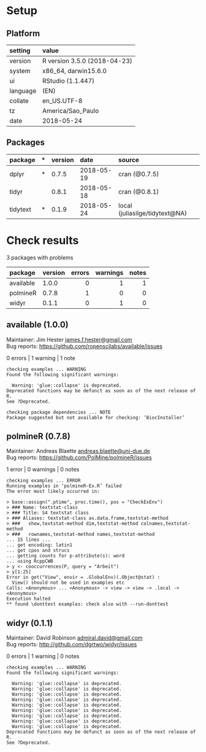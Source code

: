# Setup

## Platform

|setting  |value                        |
|:--------|:----------------------------|
|version  |R version 3.5.0 (2018-04-23) |
|system   |x86_64, darwin15.6.0         |
|ui       |RStudio (1.1.447)            |
|language |(EN)                         |
|collate  |en_US.UTF-8                  |
|tz       |America/Sao_Paulo            |
|date     |2018-05-24                   |

## Packages

|package  |*  |version |date       |source                         |
|:--------|:--|:-------|:----------|:------------------------------|
|dplyr    |*  |0.7.5   |2018-05-19 |cran (@0.7.5)                  |
|tidyr    |   |0.8.1   |2018-05-18 |cran (@0.8.1)                  |
|tidytext |*  |0.1.9   |2018-05-24 |local (juliasilge/tidytext@NA) |

# Check results

3 packages with problems

|package   |version | errors| warnings| notes|
|:---------|:-------|------:|--------:|-----:|
|available |1.0.0   |      0|        1|     1|
|polmineR  |0.7.8   |      1|        0|     0|
|widyr     |0.1.1   |      0|        1|     0|

## available (1.0.0)
Maintainer: Jim Hester <james.f.hester@gmail.com>  
Bug reports: https://github.com/ropenscilabs/available/issues

0 errors | 1 warning  | 1 note 

```
checking examples ... WARNING
Found the following significant warnings:

  Warning: 'glue::collapse' is deprecated.
Deprecated functions may be defunct as soon as of the next release of
R.
See ?Deprecated.

checking package dependencies ... NOTE
Package suggested but not available for checking: ‘BiocInstaller’
```

## polmineR (0.7.8)
Maintainer: Andreas Blaette <andreas.blaette@uni-due.de>  
Bug reports: https://github.com/PolMine/polmineR/issues

1 error  | 0 warnings | 0 notes

```
checking examples ... ERROR
Running examples in ‘polmineR-Ex.R’ failed
The error most likely occurred in:

> base::assign(".ptime", proc.time(), pos = "CheckExEnv")
> ### Name: textstat-class
> ### Title: S4 textstat class
> ### Aliases: textstat-class as.data.frame,textstat-method
> ###   show,textstat-method dim,textstat-method colnames,textstat-method
> ###   rownames,textstat-method names,textstat-method
... 15 lines ...
... get encoding: latin1
... get cpos and strucs
... getting counts for p-attribute(s): word
... using RcppCWB
> y <- cooccurrences(P, query = "Arbeit")
> y[1:25]
Error in get("View", envir = .GlobalEnv)(.Object@stat) : 
  View() should not be used in examples etc
Calls: <Anonymous> ... <Anonymous> -> view -> view -> .local -> <Anonymous>
Execution halted
** found \donttest examples: check also with --run-donttest
```

## widyr (0.1.1)
Maintainer: David Robinson <admiral.david@gmail.com>  
Bug reports: http://github.com/dgrtwo/widyr/issues

0 errors | 1 warning  | 0 notes

```
checking examples ... WARNING
Found the following significant warnings:

  Warning: 'glue::collapse' is deprecated.
  Warning: 'glue::collapse' is deprecated.
  Warning: 'glue::collapse' is deprecated.
  Warning: 'glue::collapse' is deprecated.
  Warning: 'glue::collapse' is deprecated.
  Warning: 'glue::collapse' is deprecated.
  Warning: 'glue::collapse' is deprecated.
  Warning: 'glue::collapse' is deprecated.
  Warning: 'glue::collapse' is deprecated.
Deprecated functions may be defunct as soon as of the next release of
R.
See ?Deprecated.
```

